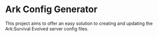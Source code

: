 # Ark Config Generator

This project aims to offer an easy solution to creating and updating the Ark:Survival Evolved server config files.